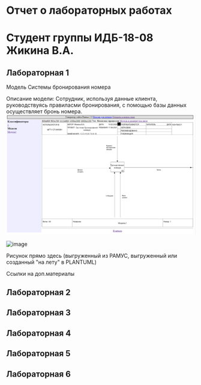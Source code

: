 # Отчет о лабораторных работах
# Студент группы ИДБ-18-08 Жикина В.А.
## Лабораторная 1

Модель Системы бронирования номера

Описание модели: Сотрудник, используя данные клиента, руководствуясь  правиласми бронирования, с помощью базы данных осуществляет бронь номера.
![none](https://github.com/TheGinnyLee/Valeria/blob/main/ModelLab1.png)


![image](https://user-images.githubusercontent.com/81559742/133794888-2a15d1fa-6679-42b2-9f60-5a9d8f209e6d.png)

Рисунок прямо здесь (выгруженный из РАМУС, выгруженный или созданный "на лету" в PLANTUML)

Ссылки на доп.материалы

## Лабораторная 2

## Лабораторная 3

## Лабораторная 4

## Лабораторная 5

## Лабораторная 6
